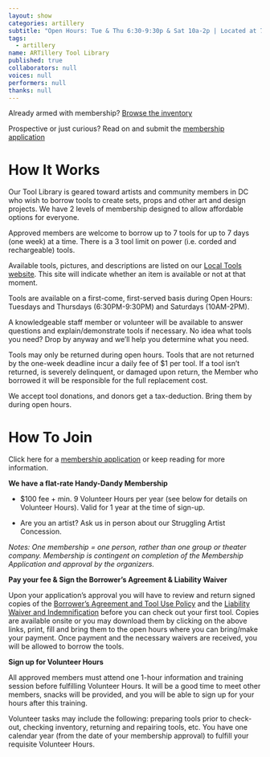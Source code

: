```yaml
---
layout: show
categories: artillery
subtitle: "Open Hours: Tue & Thu 6:30-9:30p & Sat 10a-2p | Located at 716 Monroe St NE (through the Arts Walk near the Brookland metro’s Catholic Univ exit)"
tags: 
  - artillery
name: ARTillery Tool Library
published: true
collaborators: null
voices: null
performers: null
thanks: null
---
```


<!-- style to reflect location and time predominantly -->
<!-- consider map -->

Already armed with membership? [Browse the inventory](http://artillery.localtools.org/library/inventory/browse)

Prospective or just curious? Read on and submit the [membership application](https://docs.google.com/forms/d/1fm6rkoTUb5zJrUXgUSn8uih02Iznb51LGR0Jjd_8NOw/viewform)

# How It Works

Our Tool Library is geared toward artists and community members in DC who wish to borrow tools to create sets, props and other art and design projects. We have 2 levels of membership designed to allow affordable options for everyone.

Approved members are welcome to borrow up to 7 tools for up to 7 days (one week) at a time. There is a 3 tool limit on power (i.e. corded and rechargeable) tools.

Available tools, pictures, and descriptions are listed on our [Local Tools website](http://artillery.localtools.org/library/inventory/browse). This site will indicate whether an item is available or not at that moment.

Tools are available on a first-come, first-served basis during Open Hours: Tuesdays and Thursdays (6:30PM-9:30PM) and Saturdays (10AM-2PM). 

A knowledgeable staff member or volunteer will be available to answer questions and explain/demonstrate tools if necessary. No idea what tools you need? Drop by anyway and we’ll help you determine what you need.

Tools may only be returned during open hours. Tools that are not returned by the one-week deadline incur a daily fee of $1 per tool. If a tool isn’t returned, is severely delinquent, or damaged upon return, the Member who borrowed it will be responsible for the full replacement cost.

We accept tool donations, and donors get a tax-deduction. Bring them by during open hours.

# How To Join

Click here for a [membership application](https://docs.google.com/forms/d/1fm6rkoTUb5zJrUXgUSn8uih02Iznb51LGR0Jjd_8NOw/viewform) or keep reading for more information.

**We have a flat-rate Handy-Dandy Membership**

- $100 fee + min. 9 Volunteer Hours per year (see below for details on Volunteer Hours). Valid for 1 year at the time of sign-up.

- Are you an artist? Ask us in person about our Struggling Artist Concession.


_Notes:  One membership = one person, rather than one group or theater company. Membership is contingent on completion of the Membership Application and approval by the organizers._

**Pay your fee & Sign the Borrower’s Agreement & Liability Waiver**

Upon your application’s approval you will have to review and return signed copies of the [Borrower’s Agreement and Tool Use Policy](https://docs.google.com/document/d/1sGRKemvwfmvICMNi314fvX77Q3YF7lS4FkoE2zG4BD4/edit?usp=sharing) and the [Liability Waiver and Indemnification](https://docs.google.com/document/d/18xM2IZUXvzRKy_lxuzwcpgdym8qbmIGXKQzWvhTe7TQ/edit?usp=sharing) before you can check out your first tool. Copies are available onsite or you may download them by clicking on the above links, print, fill and bring them to the open hours where you can bring/make your payment. Once payment and the necessary waivers are received, you will be allowed to borrow the tools.

**Sign up for Volunteer Hours**

All approved members must attend one 1-hour information and training session before fulfilling Volunteer Hours. It will be a good time to meet other members, snacks will be provided, and you will be able to sign up for your hours after this training.

Volunteer tasks may include the following: preparing tools prior to check-out, checking inventory, returning and repairing tools, etc. You have one calendar year (from the date of your membership approval) to fulfill your requisite Volunteer Hours.